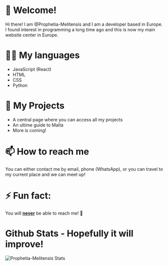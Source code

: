 # 👋 Welcome!
Hi there! I am @Prophetia-Melitensis and I am a developer based in Europe. I found interest in programming a long time ago and this is now my main website center in Europe.
# 👨‍💻 My languages 
- JavaScript (React)
- HTML
- CSS
- Python
# 🌱 My Projects
- A central page where you can access all my projects
- An ultime guide to Malta
- More is coming!
# 📫 How to reach me
You can either contact me by email, phone (WhatsApp), or you can travel to my current place and we can meet up!
# ⚡ Fun fact:
You will <ins>**never**</ins> be able to reach me! 🤣
# Github Stats - Hopefully it will improve!
![Prophetia-Melitensis Stats](https://github-readme-stats.vercel.app/api?username=prophetia-melitensis&show_icons=true&theme=transparent)
